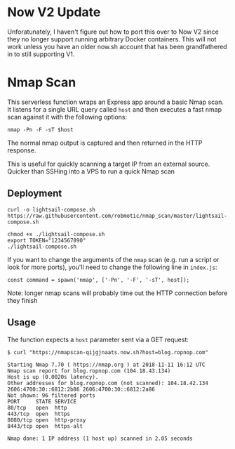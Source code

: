 # Now V2 Update
Unforatunately, I haven't figure out how to port this over to Now V2 since they no longer support running arbitrary Docker containers. This will not work unless you have an older now.sh account that has been grandfathered in to still supporting V1.

# Nmap Scan
This serverless function wraps an Express app around a basic Nmap scan. It listens for a single URL query called `host` and then executes a fast nmap scan against it with the following options:

```
nmap -Pn -F -sT $host
```

The normal nmap output is captured and then returned in the HTTP response.

This is useful for quickly scanning a target IP from an external source. Quicker than SSHing into a VPS to run a quick Nmap scan 

## Deployment 
```
curl -o lightsail-compose.sh https://raw.githubusercontent.com/robmotic/nmap_scan/master/lightsail-compose.sh

chmod +x ./lightsail-compose.sh
export TOKEN="1234567890"
./lightsail-compose.sh
```

If you want to change the arguments of the `nmap` scan (e.g. run a script or look for more ports), you'll need to change the following line in `index.js`:

```
const command = spawn('nmap', ['-Pn', '-F', '-sT', host]);
```

Note: longer nmap scans will probably time out the HTTP connection before they finish

## Usage
The function expects a `host` parameter sent via a GET request:

```
$ curl "https://nmapscan-qijgjnaats.now.sh?host=blog.ropnop.com"

Starting Nmap 7.70 ( https://nmap.org ) at 2018-11-11 16:12 UTC
Nmap scan report for blog.ropnop.com (104.18.43.134)
Host is up (0.0020s latency).
Other addresses for blog.ropnop.com (not scanned): 104.18.42.134 2606:4700:30::6812:2b86 2606:4700:30::6812:2a86
Not shown: 96 filtered ports
PORT     STATE SERVICE
80/tcp   open  http
443/tcp  open  https
8080/tcp open  http-proxy
8443/tcp open  https-alt

Nmap done: 1 IP address (1 host up) scanned in 2.05 seconds
```